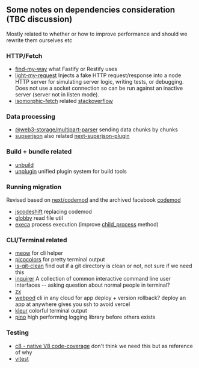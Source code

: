 ## Some notes on dependencies consideration (TBC discussion)
Mostly related to whether or how to improve performance and should we rewrite them ourselves etc

### HTTP/Fetch
- [find-my-way](https://www.npmjs.com/package/find-my-way) what Fastify or Restify uses
- [light-my-request](https://www.npmjs.com/package/light-my-request) Injects a fake HTTP request/response into a node HTTP server for simulating server logic, writing tests, or debugging. Does not use a socket connection so can be run against an inactive server (server not in listen mode).
- [isomorphic-fetch](https://www.npmjs.com/package/isomorphic-fetch) related [stackoverflow](https://stackoverflow.com/questions/37936715/what-is-the-difference-between-isomorphic-fetch-and-fetch#:~:text=FETCH%20is%20polyfill%20for%20browsers,on%20top%20of%20fetch%20polyfill.)

### Data processing
- [@web3-storage/multipart-parser](https://www.npmjs.com/package/@web3-storage/multipart-parser) sending data chunks by chunks
- [supserjson](https://www.npmjs.com/package/superjson) also related [next-superjson-plugin](https://www.npmjs.com/package/next-superjson-plugin)

### Build + bundle related
- [unbuild](https://www.npmjs.com/package/unbuild)
- [unplugin](https://www.npmjs.com/package/unplugin) unified plugin system for build tools


### Running migration 
Revised based on [next/codemod](https://www.npmjs.com/package/@next/codemod) and the archived facebook [codemod](https://github.com/facebookarchive/codemod)
- [jscodeshift](https://www.npmjs.com/package/jscodeshift) replacing codemod
- [globby](https://www.npmjs.com/package/globby) read file util
- [execa](https://www.npmjs.com/package/execa?activeTab=readme#scripts-interface) process execution (improve [child_process](https://nodejs.org/api/child_process.html) method)



### CLI/Terminal related
- [meow](https://www.npmjs.com/package/meow) for cli helper
- [picocolors](https://www.npmjs.com/package/picocolors) for pretty terminal output
- [is-git-clean](https://www.npmjs.com/package/is-git-clean) find out if a git directory is clean or not, not sure if we need this
- [inquirer](https://www.npmjs.com/package/inquirer) A collection of common interactive command line user interfaces -- asking question about normal people in terminal?
- [zx](https://www.npmjs.com/package/zx) 
- [webpod](https://webpod.dev/docs/getting-started) cli in any cloud for app deploy + version rollback? deploy an app at anywhere gives you ssh to avoid vercel
- [kleur](https://www.npmjs.com/package/kleur) colorful terminal output
- [pino](https://getpino.io/#/) high performing logging library before others exists

### Testing

- [c8 - native V8 code-coverage](https://www.npmjs.com/package/c8?activeTab=readme) don't think we need this but as reference of why
- [vitest]()